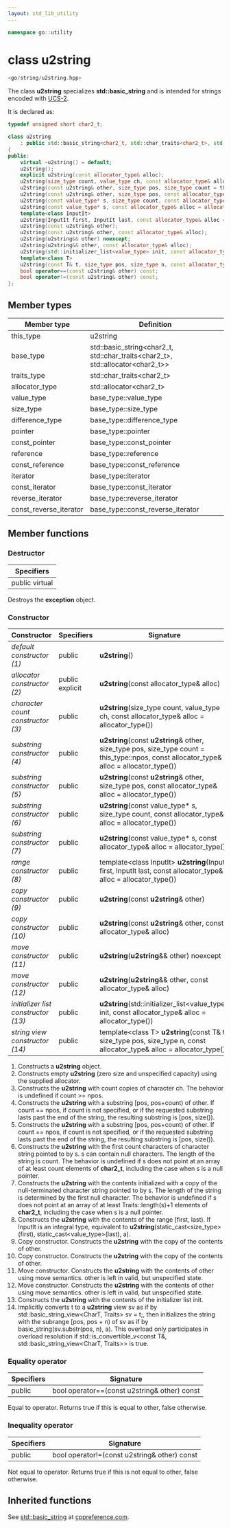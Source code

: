 ```yaml
---
layout: std_lib_utility
---
```


```c++
namespace go::utility
```

# class u2string

```c++
<go/string/u2string.hpp>
```

The class **u2string** specializes **std\::basic_string** and is intended for strings
encoded with [UCS-2](https://en.wikipedia.org/wiki/Universal_Coded_Character_Set).

It is declared as:

```c++
typedef unsigned short char2_t;

class u2string
    : public std::basic_string<char2_t, std::char_traits<char2_t>, std::allocator<char2_t>>
{
public:
    virtual ~u2string() = default;
    u2string();
    explicit u2string(const allocator_type& alloc);
    u2string(size_type count, value_type ch, const allocator_type& alloc = allocator_type());
    u2string(const u2string& other, size_type pos, size_type count = this_type::npos, const allocator_type& alloc = allocator_type());
    u2string(const u2string& other, size_type pos, const allocator_type& alloc = allocator_type());
    u2string(const value_type* s, size_type count, const allocator_type& alloc = allocator_type());
    u2string(const value_type* s, const allocator_type& alloc = allocator_type());
    template<class InputIt>
    u2string(InputIt first, InputIt last, const allocator_type& alloc = allocator_type());
    u2string(const u2string& other);
    u2string(const u2string& other, const allocator_type& alloc);
    u2string(u2string&& other) noexcept;
    u2string(u2string&& other, const allocator_type& alloc);
    u2string(std::initializer_list<value_type> init, const allocator_type& alloc = allocator_type());
    template<class T>
    u2string(const T& t, size_type pos, size_type n, const allocator_type& alloc = allocator_type());
    bool operator==(const u2string& other) const;
    bool operator!=(const u2string& other) const;
};
```

## Member types

Member type | Definition
-|-
this_type | u2string
base_type | std\::basic_string\<char2_t, std\::char_traits\<char2_t>, std\::allocator\<char2_t>>
traits_type | std\::char_traits\<char2_t>
allocator_type | std\::allocator\<char2_t>
value_type | base_type\::value_type
size_type | base_type\::size_type
difference_type | base_type\::difference_type
pointer | base_type\::pointer
const_pointer | base_type\::const_pointer
reference | base_type\::reference
const_reference | base_type\::const_reference
iterator | base_type\::iterator
const_iterator | base_type\::const_iterator
reverse_iterator | base_type\::reverse_iterator
const_reverse_iterator | base_type\::const_reverse_iterator

## Member functions

### Destructor

Specifiers |
-|
public virtual |

Destroys the **exception** object.

### Constructor

Constructor | Specifiers | Signature
-|-|-
*default constructor (1)* | public | **u2string**()
*allocator constructor (2)* | public explicit | **u2string**(const allocator_type& alloc)
*character count constructor (3)* | public | **u2string**(size_type count, value_type ch, const allocator_type& alloc = allocator_type())
*substring constructor (4)* | public | **u2string**(const **u2string**& other, size_type pos, size_type count = this_type\::npos, const allocator_type& alloc = allocator_type())
*substring constructor (5)* | public | **u2string**(const **u2string**& other, size_type pos, const allocator_type& alloc = allocator_type())
*substring constructor (6)* | public | **u2string**(const value_type\* s, size_type count, const allocator_type& alloc = allocator_type())
*substring constructor (7)* | public | **u2string**(const value_type\* s, const allocator_type& alloc = allocator_type())
*range constructor (8)* | public | template\<class InputIt> **u2string**(InputIt first, InputIt last, const allocator_type& alloc = allocator_type())
*copy constructor (9)* | public | **u2string**(const **u2string**& other)
*copy constructor (10)* | public | **u2string**(const **u2string**& other, const allocator_type& alloc)
*move constructor (11)* | public | **u2string**(**u2string**&& other) noexcept
*move constructor (12)* | public | **u2string**(**u2string**&& other, const allocator_type& alloc)
*initializer list constructor (13)* | public | **u2string**(std\::initializer_list<value_type> init, const allocator_type& alloc = allocator_type())
*string view constructor (14)* | public | template\<class T> **u2string**(const T& t, size_type pos, size_type n, const allocator_type& alloc = allocator_type())

1. Constructs a **u2string** object.
2. Constructs empty **u2string** (zero size and unspecified capacity) using the supplied allocator.
3. Constructs the **u2string** with count copies of character ch. The behavior is undefined if count >= npos.
4. Constructs the **u2string** with a substring [pos, pos+count) of other. If count == npos, if count is not specified, or if the requested substring lasts past the end of the string, the resulting substring is [pos, size()).
5. Constructs the **u2string** with a substring [pos, pos+count) of other. If count == npos, if count is not specified, or if the requested substring lasts past the end of the string, the resulting substring is [pos, size()).
6. Constructs the **u2string** with the first count characters of character string pointed to by s. s can contain null characters. The length of the string is count. The behavior is undefined if s does not point at an array of at least count elements of **char2_t**, including the case when s is a null pointer.
7. Constructs the **u2string** with the contents initialized with a copy of the null-terminated character string pointed to by s. The length of the string is determined by the first null character. The behavior is undefined if s does not point at an array of at least Traits\::length(s)+1 elements of **char2_t**, including the case when s is a null pointer.
8. Constructs the **u2string** with the contents of the range [first, last). If InputIt is an integral type, equivalent to **u2string**(static_cast<size_type>(first), static_cast<value_type>(last), a).
9. Copy constructor. Constructs the **u2string** with the copy of the contents of other.
10. Copy constructor. Constructs the **u2string** with the copy of the contents of other.
11. Move constructor. Constructs the **u2string** with the contents of other using move semantics. other is left in valid, but unspecified state.
12. Move constructor. Constructs the **u2string** with the contents of other using move semantics. other is left in valid, but unspecified state.
13. Constructs the **u2string** with the contents of the initializer list init.
14. Implicitly converts t to a **u2string** view sv as if by std\::basic_string_view<CharT, Traits> sv = t;, then initializes the string with the subrange [pos, pos + n) of sv as if by basic_string(sv.substr(pos, n), a). This overload only participates in overload resolution if std\::is_convertible_v<const T&, std\::basic_string_view<CharT, Traits>> is true.

### Equality operator

Specifiers | Signature
-|-
public | bool operator==(const u2string& other) const

Equal to operator. Returns true if this is equal to other, false otherwise.

### Inequality operator

Specifiers | Signature
-|-
public | bool operator!=(const u2string& other) const

Not equal to operator. Returns true if this is not equal to other, false otherwise.

## Inherited functions

See [std\::basic_string](http://en.cppreference.com/w/cpp/string/basic_string) at
[cppreference.com](http://cppreference.com).
